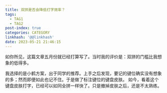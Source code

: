```yaml
---
title: 双拼是否会降低打字效率？
tags:
  - TAG1
  - TAG2
post-index: true
categories: CATEGORY
linkhash: '@@linkhash'
date: 2023-05-21 21:46:15
---
```


如你所见，这篇文章五月份就已经打算写了。当时我的评价是：双拼的门槛比我想象的低得多。

我选择的是小鹤方案，出于同学的推荐。上手之后发现，要记的键位确实没有想象的多；然而即便如此也记不住。于是做了标注键位的键盘皮肤。
如今，看着这个键盘皮肤打字，已经可以如同全拼一样快了。只是撤掉皮肤之后，还是不太熟练。